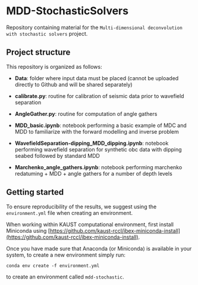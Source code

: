 # MDD-StochasticSolvers

Repository containing material for the `Multi-dimensional deconvolution with stochastic solvers` project.


## Project structure
This repository is organized as follows:

* **Data**: folder where input data must be placed (cannot be uploaded directly to Github and will be shared separately)
* **calibrate.py**: routine for calibration of seismic data prior to wavefield separation
* **AngleGather.py**: routine for computation of angle gathers


* **MDD_basic.ipynb**: notebook performing a basic example of MDC and MDD to familiarize with the forward modelling and inverse problem

* **WavefieldSeparation-dipping_MDD_dipping.ipynb**: notebook performing wavefield separation for synthetic obc data with dipping
seabed followed by standard MDD
* **Marchenko_angle_gathers.ipynb**: notebook performing marchenko redatuming + MDD + angle gathers for a number of depth levels


## Getting started
To ensure reproducibility of the results, we suggest using the `environment.yml` file when creating an environment.

When working within KAUST computational environment, first install Miniconda using [https://github.com/kaust-rccl/ibex-miniconda-install](https://github.com/kaust-rccl/ibex-miniconda-install).

Once you have made sure that Anaconda (or Miniconda) is available in your system, to create a new environment simply run:

```
conda env create -f environment.yml
```

to create an environment called `mdd-stochastic`.
